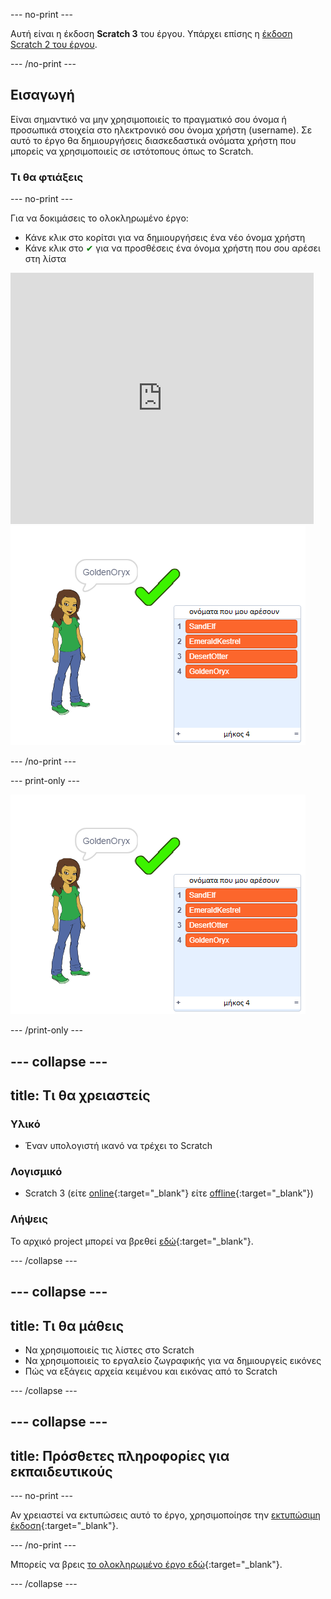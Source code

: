 --- no-print ---

Αυτή είναι η έκδοση **Scratch 3** του έργου. Υπάρχει επίσης η [έκδοση Scratch 2 του έργου](https://projects.raspberrypi.org/el-GR/projects/username-generator-scratch2).

--- /no-print ---

## Εισαγωγή

Είναι σημαντικό να μην χρησιμοποιείς το πραγματικό σου όνομα ή προσωπικά στοιχεία στο ηλεκτρονικό σου όνομα χρήστη (username). Σε αυτό το έργο θα δημιουργήσεις διασκεδαστικά ονόματα χρήστη που μπορείς να χρησιμοποιείς σε ιστότοπους όπως το Scratch.

### Τι θα φτιάξεις

--- no-print ---

Για να δοκιμάσεις το ολοκληρωμένο έργο:

- Κάνε κλικ στο κορίτσι για να δημιουργήσεις ένα νέο όνομα χρήστη
- Κάνε κλικ στο <span style="color: green;">✔</span> για να προσθέσεις ένα όνομα χρήστη που σου αρέσει στη λίστα

<div class="scratch-preview">
  <iframe allowtransparency="true" width="485" height="402" src="https://scratch.mit.edu/projects/embed/407834115/?autostart=false" frameborder="0" scrolling="no"></iframe>
  <img src="images/usernames-final.png">
</div>

--- /no-print ---

--- print-only ---

![ολοκληρωμένο έργο](images/usernames-final.png)

--- /print-only ---

--- collapse ---
---
title: Τι θα χρειαστείς
---

### Υλικό

- Έναν υπολογιστή ικανό να τρέχει το Scratch

### Λογισμικό

- Scratch 3 (είτε [online](http://rpf.io/scratchon){:target="_blank"} είτε [offline](http://rpf.io/scratchoff){:target="_blank"})

### Λήψεις

Το αρχικό project μπορεί να βρεθεί [εδώ](http://rpf.io/p/el-GR/username-generator-go){:target="_blank"}.

--- /collapse ---

--- collapse ---
---
title: Τι θα μάθεις
---

- Να χρησιμοποιείς τις λίστες στο Scratch
- Να χρησιμοποιείς το εργαλείο ζωγραφικής για να δημιουργείς εικόνες
- Πώς να εξάγεις αρχεία κειμένου και εικόνας από το Scratch

--- /collapse ---

--- collapse ---
---
title: Πρόσθετες πληροφορίες για εκπαιδευτικούς
---

--- no-print ---

Αν χρειαστεί να εκτυπώσεις αυτό το έργο, χρησιμοποίησε την [εκτυπώσιμη έκδοση](https://projects.raspberrypi.org/el-GR/projects/username-generator/print){:target="_blank"}.

--- /no-print ---

Μπορείς να βρεις [το ολοκληρωμένο έργο εδώ](http://rpf.io/p/el-GR/username-generator-get){:target="_blank"}.

--- /collapse ---